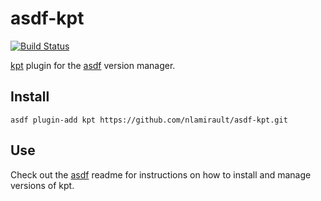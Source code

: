 # asdf-kpt

[![Build Status](https://github.com/nlamirault/asdf-kpt/workflows/main/badge.svg)](https://github.com/nlamirault/asdf-kpt/actions)

[kpt](https://github.com/GoogleContainerTools/kpt) plugin for the [asdf](https://github.com/asdf-vm/asdf) version manager.

## Install

```shell
asdf plugin-add kpt https://github.com/nlamirault/asdf-kpt.git
```

## Use

Check out the [asdf](https://github.com/asdf-vm/asdf) readme for instructions on how to install and manage versions of kpt.
